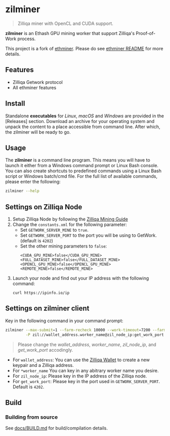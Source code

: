 # zilminer

> Zilliqa miner with OpenCL and CUDA support.

**zilminer** is an Ethash GPU mining worker that support Zilliqa's Proof-of-Work process. 

This project is a fork of [ethminer](https://github.com/ethereum-mining/ethminer). Please do see [ethminer README](ethminer.README.md) for more details.

## Features

* Zilliqa Getwork protocol
* All ethminer features 


## Install

Standalone **executables** for *Linux*, *macOS* and *Windows* are provided in
the [Releases] section.
Download an archive for your operating system and unpack the content to a place
accessible from command line. After which, the zilminer will be ready to go.


## Usage

The **zilminer** is a command line program. This means you will have to launch it either
from a Windows command prompt or Linux Bash console. You can also create shortcuts to
predefined commands using a Linux Bash script or Windows batch/cmd file.
For the full list of available commands, please enter the following:

```sh
zilminer --help
```

## Settings on Zilliqa Node
1. Setup Zilliqa Node by following the [Zilliqa Mining Guide](https://github.com/Zilliqa/Zilliqa/wiki/Mining)
2. Change the `constants.xml` for the following parameter:
    * Set `GETWORK_SERVER_MINE` to `true`.
    * Set `GETWORK_SERVER_PORT` to the port you will be using to GetWork. (default is `4202`)
    * Set the other mining parameters to `false`:
       ```
       <CUDA_GPU_MINE>false</CUDA_GPU_MINE>
       <FULL_DATASET_MINE>false</FULL_DATASET_MINE>
       <OPENCL_GPU_MINE>false</OPENCL_GPU_MINE>
       <REMOTE_MINE>false</REMOTE_MINE>
       ```
3. Launch your node and find out your IP address with the following command:
    ```
    curl https://ipinfo.io/ip
    ```

## Settings on zilminer client

Key in the following command in your command prompt:
```sh
zilminer --max-submit=1 --farm-recheck 10000 --work-timeout=7200 --farm-retries=10 --retry-delay=10 \
         -P zil://wallet_address.worker_name@zil_node_ip:get_work_port
```
> Please change the *wallet_address*, *worker_name*, *zil_node_ip*, and *get_work_port* accodingly.

* For `wallet_address`: You can use the [Zilliqa Wallet](https://wallet.zilliqa.com/) to create a new keypair and a Zilliqa address.
* For `*worker_name` You can key in any abitrary worker name you desire.
* For `zil_node_ip`: Please key in the IP address of the Zilliqa node.
* For `get_work_port`: Please key in the port used in `GETWORK_SERVER_PORT`. Default is `4202`.

## Build

### Building from source

See [docs/BUILD.md](docs/BUILD.md) for build/compilation details.
